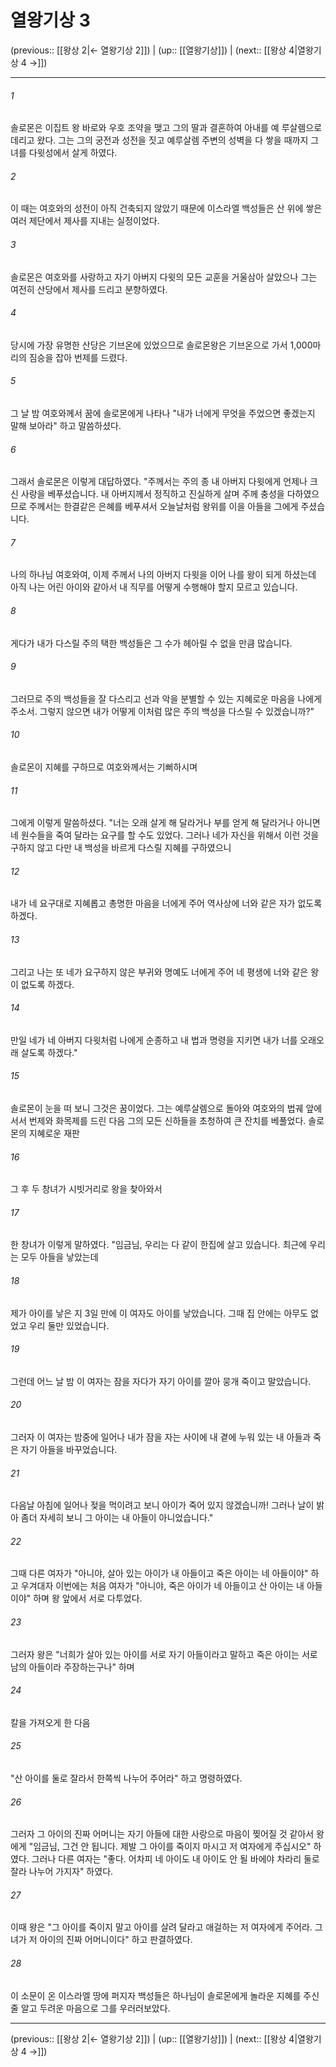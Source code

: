 # 열왕기상 3

(previous:: [[왕상 2|← 열왕기상 2]]) | (up:: [[열왕기상]]) | (next:: [[왕상 4|열왕기상 4 →]])

***




###### 1 

솔로몬은 이집트 왕 바로와 우호 조약을 맺고 그의 딸과 결혼하여 아내를 예 루살렘으로 데리고 왔다. 그는 그의 궁전과 성전을 짓고 예루살렘 주변의 성벽을 다 쌓을 때까지 그녀를 다윗성에서 살게 하였다. 



###### 2 

이 때는 여호와의 성전이 아직 건축되지 않았기 때문에 이스라엘 백성들은 산 위에 쌓은 여러 제단에서 제사를 지내는 실정이었다. 



###### 3 

솔로몬은 여호와를 사랑하고 자기 아버지 다윗의 모든 교훈을 거울삼아 살았으나 그는 여전히 산당에서 제사를 드리고 분향하였다. 



###### 4 

당시에 가장 유명한 산당은 기브온에 있었으므로 솔로몬왕은 기브온으로 가서 1,000마리의 짐승을 잡아 번제를 드렸다. 



###### 5 

그 날 밤 여호와께서 꿈에 솔로몬에게 나타나 "내가 너에게 무엇을 주었으면 좋겠는지 말해 보아라" 하고 말씀하셨다. 



###### 6 

그래서 솔로몬은 이렇게 대답하였다. "주께서는 주의 종 내 아버지 다윗에게 언제나 크신 사랑을 베푸셨습니다. 내 아버지께서 정직하고 진실하게 살며 주께 충성을 다하였으므로 주께서는 한결같은 은혜를 베푸셔서 오늘날처럼 왕위를 이을 아들을 그에게 주셨습니다. 



###### 7 

나의 하나님 여호와여, 이제 주께서 나의 아버지 다윗을 이어 나를 왕이 되게 하셨는데 아직 나는 어린 아이와 같아서 내 직무를 어떻게 수행해야 할지 모르고 있습니다. 



###### 8 

게다가 내가 다스릴 주의 택한 백성들은 그 수가 헤아릴 수 없을 만큼 많습니다. 



###### 9 

그러므로 주의 백성들을 잘 다스리고 선과 악을 분별할 수 있는 지혜로운 마음을 나에게 주소서. 그렇지 않으면 내가 어떻게 이처럼 많은 주의 백성을 다스릴 수 있겠습니까?" 



###### 10 

솔로몬이 지혜를 구하므로 여호와께서는 기뻐하시며 



###### 11 

그에게 이렇게 말씀하셨다. "너는 오래 살게 해 달라거나 부를 얻게 해 달라거나 아니면 네 원수들을 죽여 달라는 요구를 할 수도 있었다. 그러나 네가 자신을 위해서 이런 것을 구하지 않고 다만 내 백성을 바르게 다스릴 지혜를 구하였으니 



###### 12 

내가 네 요구대로 지혜롭고 총명한 마음을 너에게 주어 역사상에 너와 같은 자가 없도록 하겠다. 



###### 13 

그리고 나는 또 네가 요구하지 않은 부귀와 명예도 너에게 주어 네 평생에 너와 같은 왕이 없도록 하겠다. 



###### 14 

만일 네가 네 아버지 다윗처럼 나에게 순종하고 내 법과 명령을 지키면 내가 너를 오래오래 살도록 하겠다." 



###### 15 

솔로몬이 눈을 떠 보니 그것은 꿈이었다. 그는 예루살렘으로 돌아와 여호와의 법궤 앞에 서서 번제와 화목제를 드린 다음 그의 모든 신하들을 초청하여 큰 잔치를 베풀었다. 솔로몬의 지혜로운 재판 



###### 16 

그 후 두 창녀가 시빗거리로 왕을 찾아와서 



###### 17 

한 창녀가 이렇게 말하였다. "임금님, 우리는 다 같이 한집에 살고 있습니다. 최근에 우리는 모두 아들을 낳았는데 



###### 18 

제가 아이를 낳은 지 3일 만에 이 여자도 아이를 낳았습니다. 그때 집 안에는 아무도 없었고 우리 둘만 있었습니다. 



###### 19 

그런데 어느 날 밤 이 여자는 잠을 자다가 자기 아이를 깔아 뭉개 죽이고 말았습니다. 



###### 20 

그러자 이 여자는 밤중에 일어나 내가 잠을 자는 사이에 내 곁에 누워 있는 내 아들과 죽은 자기 아들을 바꾸었습니다. 



###### 21 

다음날 아침에 일어나 젖을 먹이려고 보니 아이가 죽어 있지 않겠습니까! 그러나 날이 밝아 좀더 자세히 보니 그 아이는 내 아들이 아니었습니다." 



###### 22 

그때 다른 여자가 "아니야, 살아 있는 아이가 내 아들이고 죽은 아이는 네 아들이야" 하고 우겨대자 이번에는 처음 여자가 "아니야, 죽은 아이가 네 아들이고 산 아이는 내 아들이야" 하며 왕 앞에서 서로 다투었다. 



###### 23 

그러자 왕은 "너희가 살아 있는 아이를 서로 자기 아들이라고 말하고 죽은 아이는 서로 남의 아들이라 주장하는구나" 하며 



###### 24 

칼을 가져오게 한 다음 



###### 25 

"산 아이를 둘로 잘라서 한쪽씩 나누어 주어라" 하고 명령하였다. 



###### 26 

그러자 그 아이의 진짜 어머니는 자기 아들에 대한 사랑으로 마음이 찢어질 것 같아서 왕에게 "임금님, 그건 안 됩니다. 제발 그 아이를 죽이지 마시고 저 여자에게 주십시오" 하였다. 그러나 다른 여자는 "좋다. 어차피 네 아이도 내 아이도 안 될 바에야 차라리 둘로 잘라 나누어 가지자" 하였다. 



###### 27 

이때 왕은 "그 아이를 죽이지 말고 아이를 살려 달라고 애걸하는 저 여자에게 주어라. 그녀가 저 아이의 진짜 어머니이다" 하고 판결하였다. 



###### 28 

이 소문이 온 이스라엘 땅에 퍼지자 백성들은 하나님이 솔로몬에게 놀라운 지혜를 주신 줄 알고 두려운 마음으로 그를 우러러보았다.

***

(previous:: [[왕상 2|← 열왕기상 2]]) | (up:: [[열왕기상]]) | (next:: [[왕상 4|열왕기상 4 →]])

